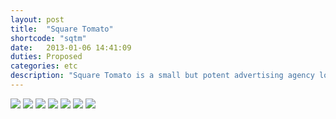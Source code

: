 ```yaml
---
layout: post
title:  "Square Tomato"
shortcode: "sqtm"
date:   2013-01-06 14:41:09
duties: Proposed
categories: etc
description: "Square Tomato is a small but potent advertising agency located in the SoDo neighborhood of Seattle, WA. With a small dedicated team and a creative environment, they’re able to deliver thoughtful and unique advertising to their clients. As an intern at Square Tomato in 2011, I was told to take a shot at redesigning their social media platforms. To encourage fans of the agency to interact with and get to know the agency itself, I created a mascot known simply as, The Tomato. He embodies the different personalities of everyone in the agency and is also completely customizable so that the staff will be encouraged to play. I created a Facebook page as well as a blog. Not to mention making Tom, the 12x12” plush tomato."
---
```


<img src="assets/images/projects/sqtm/1.jpg" />
<img src="assets/images/projects/sqtm/2.jpg" />
<img src="assets/images/projects/sqtm/3.jpg" />
<img src="assets/images/projects/sqtm/4.jpg" />
<img src="assets/images/projects/sqtm/5.jpg" />
<img src="assets/images/projects/sqtm/6.jpg" />
<img src="assets/images/projects/sqtm/7.jpg" />
